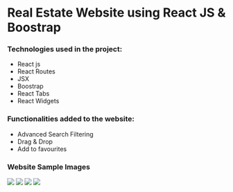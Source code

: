 # Real Estate Website using React JS & Boostrap

### Technologies used in the project: 
 - React js
 - React Routes
 - JSX
 - Boostrap
 - React Tabs
 - React Widgets

### Functionalities added to the website:
 - Advanced Search Filtering
 - Drag & Drop
 - Add to favourites

### Website Sample Images

![](https://github.com/Mack2133/Real-Estate-React-Website/blob/main/Screenshot%202024-03-04%20at%2010.37.35%E2%80%AFPM.png?raw=true)
![](https://github.com/Mack2133/Real-Estate-React-Website/blob/main/Screenshot%202024-03-04%20at%2010.37.53%E2%80%AFPM.png?raw=true)
![](https://github.com/Mack2133/Real-Estate-React-Website/blob/main/Screenshot%202024-03-04%20at%2010.38.13%E2%80%AFPM.png?raw=true)
![](https://github.com/Mack2133/Real-Estate-React-Website/blob/main/Screenshot%202024-03-04%20at%2010.38.28%E2%80%AFPM.png?raw=true)


